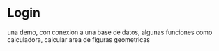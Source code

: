# Login

una demo, con conexion a una base de datos, algunas funciones como calculadora, calcular area de figuras geometricas

